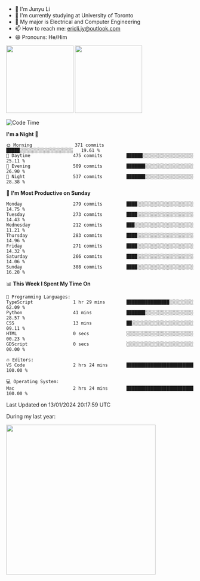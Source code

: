 ### 
- 👨 I'm Junyu Li
- 📖 I'm currently studying at University of Toronto
- 🌱 My major is Electrical and Computer Engineering
- 📫 How to reach me: ericli.jy@outlook.com
- 😄 Pronouns: He/Him

<p align="left">  
  <img height="180em" src="https://github-readme-stats-sigma-five-48.vercel.app/api?username=ericjyli&theme=tokyonight&show_icons=true&count_private=true&include_orgs=true" />
  <img height="180em" src="https://github-readme-stats-sigma-five-48.vercel.app/api/top-langs/?username=ericjyli&theme=tokyonight&count_private=true&include_orgs=true&include_orgs=true&layout=compact" />
</p>

<!--START_SECTION:waka-->
![Code Time](http://img.shields.io/badge/Code%20Time-384%20hrs%2043%20mins-blue)

**I'm a Night 🦉** 

```text
🌞 Morning                371 commits         █████░░░░░░░░░░░░░░░░░░░░   19.61 % 
🌆 Daytime                475 commits         ██████░░░░░░░░░░░░░░░░░░░   25.11 % 
🌃 Evening                509 commits         ███████░░░░░░░░░░░░░░░░░░   26.90 % 
🌙 Night                  537 commits         ███████░░░░░░░░░░░░░░░░░░   28.38 % 
```
📅 **I'm Most Productive on Sunday** 

```text
Monday                   279 commits         ████░░░░░░░░░░░░░░░░░░░░░   14.75 % 
Tuesday                  273 commits         ████░░░░░░░░░░░░░░░░░░░░░   14.43 % 
Wednesday                212 commits         ███░░░░░░░░░░░░░░░░░░░░░░   11.21 % 
Thursday                 283 commits         ████░░░░░░░░░░░░░░░░░░░░░   14.96 % 
Friday                   271 commits         ████░░░░░░░░░░░░░░░░░░░░░   14.32 % 
Saturday                 266 commits         ████░░░░░░░░░░░░░░░░░░░░░   14.06 % 
Sunday                   308 commits         ████░░░░░░░░░░░░░░░░░░░░░   16.28 % 
```


📊 **This Week I Spent My Time On** 

```text
💬 Programming Languages: 
TypeScript               1 hr 29 mins        ████████████████░░░░░░░░░   62.09 % 
Python                   41 mins             ███████░░░░░░░░░░░░░░░░░░   28.57 % 
CSS                      13 mins             ██░░░░░░░░░░░░░░░░░░░░░░░   09.11 % 
HTML                     0 secs              ░░░░░░░░░░░░░░░░░░░░░░░░░   00.23 % 
GDScript                 0 secs              ░░░░░░░░░░░░░░░░░░░░░░░░░   00.00 % 

🔥 Editors: 
VS Code                  2 hrs 24 mins       █████████████████████████   100.00 % 

💻 Operating System: 
Mac                      2 hrs 24 mins       █████████████████████████   100.00 % 
```


 Last Updated on 13/01/2024 20:17:59 UTC
<!--END_SECTION:waka-->

<p> During my last year: </p>
<img height="400em" src="https://github-readme-stats-git-master-ericjyli.vercel.app/api/wakatime?username=ericjyli&layout=compact&theme=tokyonight" />

<!--
Here are some ideas to get you started:

- 🔭 I’m currently working on ...
- 🌱 I’m currently learning ...
- 👯 I’m looking to collaborate on ...
- 🤔 I’m looking for help with ...
- 💬 Ask me about ...
- 📫 How to reach me: ...
- 😄 Pronouns: ...
- ⚡ Fun fact: ...
-->
